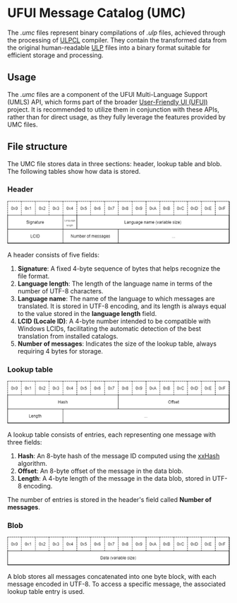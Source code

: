 # UFUI Message Catalog (UMC)

The *.umc* files represent binary compilations of *.ulp* files,
achieved through the processing of [ULPCL](compiler.md) compiler.
They contain the transformed data from the original human-readable
[ULP](ulp.md) files into a binary format suitable for efficient
storage and processing.

## Usage

The *.umc* files are a component of the UFUI Multi-Language Support (UMLS) API, which forms part of the broader [User-Friendly UI
(UFUI)](https://github.com/MateuszJanduraUszu/UFUI) project. It is recommended to utilize them in conjunction with these APIs, rather
than for direct usage, as they fully leverage the features provided by UMC files.

## File structure

The UMC file stores data in three sections: header, lookup table and blob.
The following tables show how data is stored.

### Header

![UMC Header](res/umc_header.png)

A header consists of five fields:
1. **Signature**: A fixed 4-byte sequence of bytes that helps recognize the file format.
2. **Language length**: The length of the language name in terms of the number of UTF-8 characters.
3. **Language name**: The name of the language to which messages are translated. It is stored in UTF-8 encoding, and its length is
always equal to the value stored in the **language length** field.
4. **LCID (Locale ID)**: A 4-byte number intended to be compatible with Windows LCIDs, facilitating the automatic detection of the best
translation from installed catalogs.
5. **Number of messages**: Indicates the size of the lookup table, always requiring 4 bytes for storage.

### Lookup table

![UMC Lookup Table](res/umc_lookup_table.png)

A lookup table consists of entries, each representing one message with three fields:
1. **Hash**: An 8-byte hash of the message ID computed using the [xxHash](https://github.com/Cyan4973/xxHash) algorithm.
2. **Offset**: An 8-byte offset of the message in the data blob.
3. **Length**: A 4-byte length of the message in the data blob, stored in UTF-8 encoding.

The number of entries is stored in the header's field called **Number of messages**.

### Blob

![UMC Blob](res/umc_blob.png)

A blob stores all messages concatenated into one byte block, with each message encoded in UTF-8. To access a specific message, the
associated lookup table entry is used.